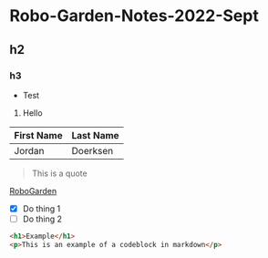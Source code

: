 # Robo-Garden-Notes-2022-Sept
## h2
### h3

- Test

1. Hello


| First Name | Last Name |
| ---------- | --------- |
| Jordan     | Doerksen  |

> This is a quote

[RoboGarden](https://robogarden.ca)

- [x] Do thing 1
- [ ] Do thing 2

```html
<h1>Example</h1>
<p>This is an example of a codeblock in markdown</p>
```
